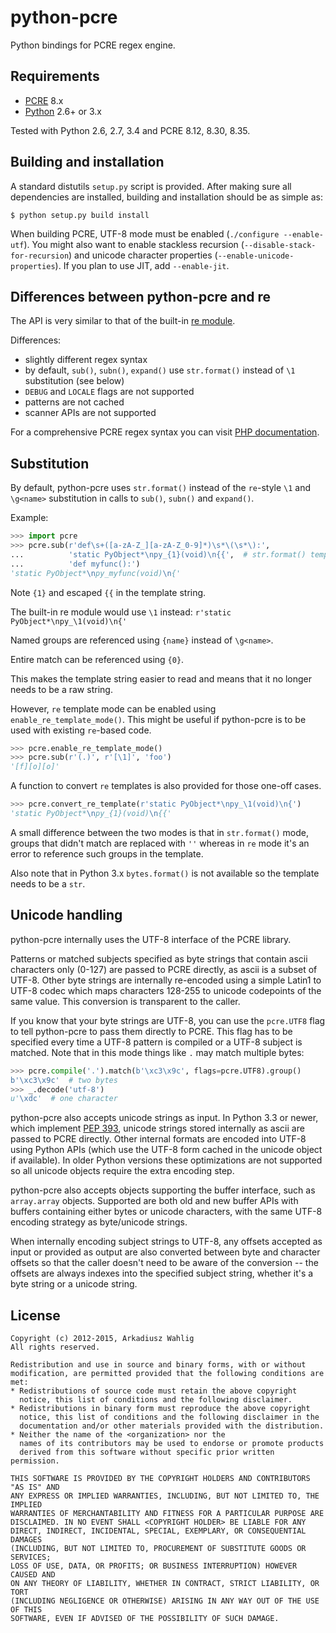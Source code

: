 python-pcre
===========

Python bindings for PCRE regex engine.


Requirements
------------

* [PCRE](http://www.pcre.org) 8.x
* [Python](http://python.org) 2.6+ or 3.x

Tested with Python 2.6, 2.7, 3.4 and PCRE 8.12, 8.30, 8.35.


Building and installation
-------------------------

A standard distutils `setup.py` script is provided.
After making sure all dependencies are installed, building
and installation should be as simple as:

```
$ python setup.py build install
```

When building PCRE, UTF-8 mode must be enabled (`./configure --enable-utf`).  You might
also want to enable stackless recursion (`--disable-stack-for-recursion`) and unicode
character properties (`--enable-unicode-properties`).  If you plan to use JIT,
add `--enable-jit`.


Differences between python-pcre and re
--------------------------------------

The API is very similar to that of the built-in
[re module](http://docs.python.org/library/re.html).

Differences:

* slightly different regex syntax
* by default, `sub()`, `subn()`, `expand()` use `str.format()` instead of `\1` substitution
  (see below)
* `DEBUG` and `LOCALE` flags are not supported
* patterns are not cached
* scanner APIs are not supported

For a comprehensive PCRE regex syntax you can visit
[PHP documentation](http://php.net/manual/en/reference.pcre.pattern.syntax.php).


Substitution
------------

By default, python-pcre uses `str.format()` instead of the `re`-style `\1` and `\g<name>`
substitution in calls to `sub()`, `subn()` and `expand()`.

Example:

```python
>>> import pcre
>>> pcre.sub(r'def\s+([a-zA-Z_][a-zA-Z_0-9]*)\s*\(\s*\):',
...          'static PyObject*\npy_{1}(void)\n{{',  # str.format() template
...          'def myfunc():')
'static PyObject*\npy_myfunc(void)\n{'
```
Note `{1}` and escaped `{{` in the template string.

The built-in re module would use `\1` instead:
`r'static PyObject*\npy_\1(void)\n{'`

Named groups are referenced using `{name}` instead of `\g<name>`.

Entire match can be referenced using `{0}`.

This makes the template string easier to read and means that it no longer needs to be
a raw string.

However, `re` template mode can be enabled using `enable_re_template_mode()`.
This might be useful if python-pcre is to be used with existing `re`-based code.

```python
>>> pcre.enable_re_template_mode()
>>> pcre.sub(r'(.)', r'[\1]', 'foo')
'[f][o][o]'
```

A function to convert `re` templates is also provided for those one-off cases.

```python
>>> pcre.convert_re_template(r'static PyObject*\npy_\1(void)\n{')
'static PyObject*\npy_{1}(void)\n{{'
```

A small difference between the two modes is that in `str.format()` mode, groups that
didn't match are replaced with `''` whereas in `re` mode it's an error to reference
such groups in the template.

Also note that in Python 3.x `bytes.format()` is not available so the template needs
to be a `str`.


Unicode handling
----------------

python-pcre internally uses the UTF-8 interface of the PCRE library.

Patterns or matched subjects specified as byte strings that contain ascii characters
only (0-127) are passed to PCRE directly, as ascii is a subset of UTF-8.
Other byte strings are internally re-encoded using a simple Latin1 to UTF-8 codec
which maps characters 128-255 to unicode codepoints of the same value.
This conversion is transparent to the caller.

If you know that your byte strings are UTF-8, you can use the `pcre.UTF8` flag
to tell python-pcre to pass them directly to PCRE.  This flag has to be specified
every time a UTF-8 pattern is compiled or a UTF-8 subject is matched.  Note that
in this mode things like `.` may match multiple bytes:

```python
>>> pcre.compile('.').match(b'\xc3\x9c', flags=pcre.UTF8).group()
b'\xc3\x9c'  # two bytes
>>> _.decode('utf-8')
u'\xdc'  # one character
```

python-pcre also accepts unicode strings as input.  In Python 3.3 or newer, which
implement [PEP 393](http://legacy.python.org/dev/peps/pep-0393/), unicode strings
stored internally as ascii are passed to PCRE directly.  Other internal formats are
encoded into UTF-8 using Python APIs (which use the UTF-8 form cached in the unicode
object if available).  In older Python versions these optimizations are not supported
so all unicode objects require the extra encoding step.

python-pcre also accepts objects supporting the buffer interface, such as `array.array`
objects.  Supported are both old and new buffer APIs with buffers containing either bytes
or unicode characters, with the same UTF-8 encoding strategy as byte/unicode strings.

When internally encoding subject strings to UTF-8, any offsets accepted as input
or provided as output are also converted between byte and character offsets so that
the caller doesn't need to be aware of the conversion -- the offsets are always
indexes into the specified subject string, whether it's a byte string or a unicode
string.


License
-------

```
Copyright (c) 2012-2015, Arkadiusz Wahlig
All rights reserved.

Redistribution and use in source and binary forms, with or without
modification, are permitted provided that the following conditions are met:
* Redistributions of source code must retain the above copyright
  notice, this list of conditions and the following disclaimer.
* Redistributions in binary form must reproduce the above copyright
  notice, this list of conditions and the following disclaimer in the
  documentation and/or other materials provided with the distribution.
* Neither the name of the <organization> nor the
  names of its contributors may be used to endorse or promote products
  derived from this software without specific prior written permission.

THIS SOFTWARE IS PROVIDED BY THE COPYRIGHT HOLDERS AND CONTRIBUTORS "AS IS" AND
ANY EXPRESS OR IMPLIED WARRANTIES, INCLUDING, BUT NOT LIMITED TO, THE IMPLIED
WARRANTIES OF MERCHANTABILITY AND FITNESS FOR A PARTICULAR PURPOSE ARE
DISCLAIMED. IN NO EVENT SHALL <COPYRIGHT HOLDER> BE LIABLE FOR ANY
DIRECT, INDIRECT, INCIDENTAL, SPECIAL, EXEMPLARY, OR CONSEQUENTIAL DAMAGES
(INCLUDING, BUT NOT LIMITED TO, PROCUREMENT OF SUBSTITUTE GOODS OR SERVICES;
LOSS OF USE, DATA, OR PROFITS; OR BUSINESS INTERRUPTION) HOWEVER CAUSED AND
ON ANY THEORY OF LIABILITY, WHETHER IN CONTRACT, STRICT LIABILITY, OR TORT
(INCLUDING NEGLIGENCE OR OTHERWISE) ARISING IN ANY WAY OUT OF THE USE OF THIS
SOFTWARE, EVEN IF ADVISED OF THE POSSIBILITY OF SUCH DAMAGE.
```
